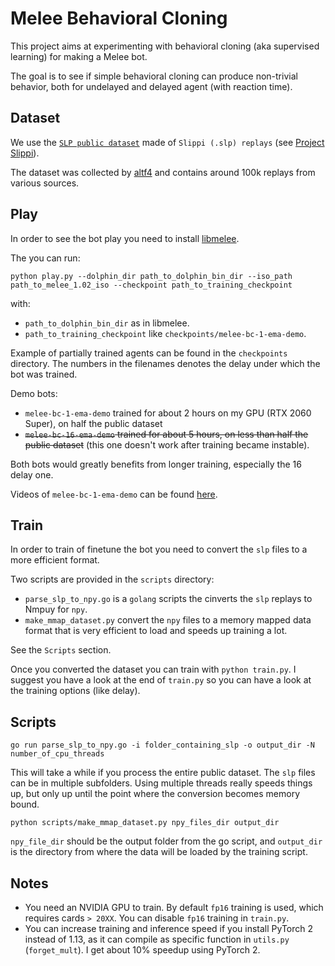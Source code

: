 # Melee Behavioral Cloning

This project aims at experimenting with  behavioral cloning (aka supervised learning) for making a Melee bot.

The goal is to see if simple behavioral cloning can produce non-trivial behavior, both for undelayed and delayed agent (with reaction time).

## Dataset

We use the [`SLP public dataset`](https://drive.google.com/file/d/1VqRECRNL8Zy4BFQVIHvoVGtfjz4fi9KC/view?usp=sharing) made of `Slippi (.slp) replays` (see [Project Slippi](https://github.com/project-slippi/project-slippi)).

The dataset was collected by [altf4](https://github.com/altf4) and contains around 100k replays from various sources.

## Play

In order to see the bot play you need to install [libmelee](https://github.com/altf4/libmelee).

The you can run:

`python play.py --dolphin_dir path_to_dolphin_bin_dir --iso_path path_to_melee_1.02_iso --checkpoint path_to_training_checkpoint`

with:

- `path_to_dolphin_bin_dir` as in libmelee.
- `path_to_training_checkpoint` like `checkpoints/melee-bc-1-ema-demo`.

Example of partially trained agents can be found in the `checkpoints` directory. The numbers in the filenames denotes the delay under which the bot was trained.

Demo bots:
 - `melee-bc-1-ema-demo` trained for about 2 hours on my GPU (RTX 2060 Super), on half the public dataset
 - ~~`melee-bc-16-ema-demo` trained for about 5 hours, on less than half the public dataset~~ (this one doesn't work after training became instable).

Both bots would greatly benefits from longer training, especially the 16 delay one.

Videos of `melee-bc-1-ema-demo` can be found [here](https://www.youtube.com/watch?v=vRCCnAzIiWU&list=PL2bzD8K5QN1vlATggNyPEg6_Jl96A2SSj).


## Train

In order to train of finetune the bot you need to convert the `slp` files to a more efficient format.

Two scripts are provided in the `scripts` directory:

- `parse_slp_to_npy.go` is a `golang` scripts the cinverts the `slp` replays to Nmpuy for `npy`.
- `make_mmap_dataset.py` convert the `npy` files to a memory mapped data format that is very efficient to load and speeds up training a lot.

See the `Scripts` section.


Once you converted the dataset you can train with `python train.py`. I suggest you have a look at the end of `train.py` so you can have a look at the training options (like delay).

## Scripts

`go run parse_slp_to_npy.go -i folder_containing_slp -o output_dir -N number_of_cpu_threads`

This will take a while if you process the entire public dataset. The `slp` files can be in multiple subfolders.
Using multiple threads really speeds things up, but only up until the point where the conversion becomes memory bound.



`python scripts/make_mmap_dataset.py npy_files_dir output_dir`

`npy_file_dir` should be the output folder from the go script, and `output_dir` is the directory from where the data will be loaded by the training script.


## Notes

- You need an NVIDIA GPU to train. By default `fp16` training is used, which requires cards `> 20XX`. You can disable `fp16` training in `train.py`.
- You can increase training and inference speed if you install PyTorch 2 instead of 1.13, as it can compile as specific function in `utils.py` (`forget_mult`). I get about 10% speedup using PyTorch 2.
